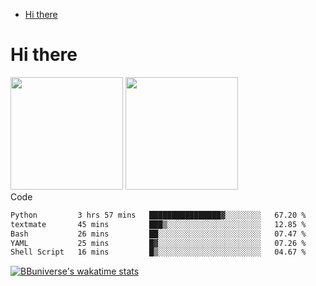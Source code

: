 <!--ts-->
* [Hi there](#hi-there)

<!-- Created by https://github.com/ekalinin/github-markdown-toc -->
<!-- Added by: runner, at: Wed Sep 27 04:19:34 UTC 2023 -->

<!--te-->


# Hi there

<!--
**BBuniverse/BBuniverse** is a ✨ _special_ ✨ repository because its `README.md` (this file) appears on your GitHub profile.

Here are some ideas to get you started:

- 🔭 I’m currently working on ...
- 🌱 I’m currently learning ...
- 👯 I’m looking to collaborate on ...
- 🤔 I’m looking for help with ...
- 💬 Ask me about ...
- 📫 How to reach me: ...
- 😄 Pronouns: ...
- ⚡ Fun fact: ...
-->


<div display="flex">
  <img src="https://github-readme-stats.vercel.app/api?username=BBuniverse&show_icons=true&count_private=true&theme=radical&hide_border=true" height="180"/>
  <img src="https://github-readme-stats.vercel.app/api/top-langs/?username=BBuniverse&layout=compact&theme=radical&hide_border=true" height="180"/>
</div
     

## Code
<!--START_SECTION:waka-->

```txt
Python         3 hrs 57 mins   ████████████████▓░░░░░░░░   67.20 %
textmate       45 mins         ███▒░░░░░░░░░░░░░░░░░░░░░   12.85 %
Bash           26 mins         ██░░░░░░░░░░░░░░░░░░░░░░░   07.47 %
YAML           25 mins         █▓░░░░░░░░░░░░░░░░░░░░░░░   07.26 %
Shell Script   16 mins         █▒░░░░░░░░░░░░░░░░░░░░░░░   04.67 %
```

<!--END_SECTION:waka-->
     
[![BBuniverse's wakatime stats](https://github-readme-stats.vercel.app/api/wakatime?username=BBuniverse)](https://github.com/anuraghazra/github-readme-stats)
